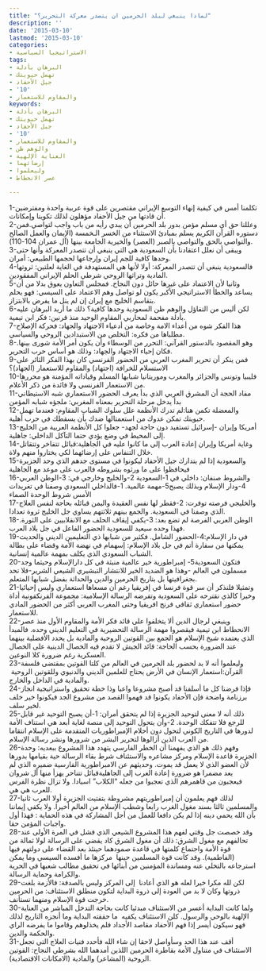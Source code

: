 ```yaml
---
title: "لماذا ينبغي لبلد الحرمين ان يتصدر معركة التحرير؟"
description: ''
date: '2015-03-10'
lastmod: '2015-03-10'
categories:
- الاستراتيجيا السياسية
tags:
- البرهان بأدلة
- تهمل حيويتك
- جيل الأحفاد
- '10'
- والمقاوم للاستعمار
keywords:
- البرهان بأدلة
- تهمل حيويتك
- جيل الأحفاد
- '10'
- والمقاوم للاستعمار
- والوهم ظن
- العناية الإلهية
- إرضائهما
- وليعلموا
- عصر الانحطاط

---
```



1-تكلمنا أمس في كيفية إنهاء التوسع الإيراني مقتصرين على قوة عربية واحدة ومفترضين أن قادتها من جيل الأحفاد مؤهلون لذلك تكوينا وإمكانات.  
2-وعللنا حق أي مسلم مؤمن بدور بلد الحرمين أن يبدي رأيه من باب واجب لتواصي.فمن دستوره القرآن الكريم يسلم بمبادئ الاستثناء من الخسر الـخمسة (الإيمان والعمل الصالح والتواصي بالحق والتواصي بالصبر (العصر) والخيرية الجامعة بينها (آل عمران 104-110).  
3-ويبقى أن نعلل اعتقادنا بأن السعودية هي التي ينبغي أن تتصدر المعركة وأنها حتى وحدها كافية للجم إيران وإرجاعها لحجمها الطبيعي: أمران.  
4-فالسعودية ينبغي أن تتصدر المعركة: أولا لأنها هي المستهدفة في الغاية لعلتين: ثروتها المادية وتراثها الروحي شرطي الحلم الإيراني المفقودين.  
5-وثانيا لأن الاعتماد على غيرها حائل دون النجاح. فمجلس التعاون يعوق بدلا من أن يساعد والخطأ الاستراتيجي الأكبر يكون لو تواصل وهم الاعتماد على السيسي: فهو يحلم بتقاسم الخليج مع إيران إن لم ينل ما يفرض بالابتزاز.  
6-لكن أليس من التفاؤل والوهم ظن السعودية وحدها كافية؟ ذلك ما أريد البرهان عليه بأدلة مفحمة لمحاربي المقاوم الوحيد منذ قرنين: فكر ابن تيمية.  
7-هذا الفكر شوه من أعداء الامة وخاصة من أدعياء الاجتهاد والجهاد: فحركة الإصلاح مطلباها من فكره: التخلص من الاستبدادين الروحي والسياسي.  
8-وهو المقصود بالدستور القرآني: التحرر من الوسطاء وأن يكون أمر الأمة شورى بينها. فكان إحياء الاجتهاد والجهاد: وذلك هو أساس حرب التحرير.  
9-فمن ينكر أن تحرير المغرب العربي من الحضور الفرنسي كان بهذا الفكر الثائر على الاستسلام للخرافة (اجتهاد) والمقاوم للاستعمار (الجهاد)؟  
10-فليبيا وتونس والجزائر والمغرب وموريتانيا شبابها المسلم وقياداته المؤمنة هو محررها من الاستعمار الفرنسي ولا فائدة من ذكر الأعلام.  
11-مفاد الحجة أن المشرق العربي الذي بدأ يعرف الحضور الاستعماري شبه الاستيطاني بدأ يدخل مرحلة التحرير بمعناه المغربي: ملجؤه شبابه المؤمن  
12-والمعضلة تكمن هنا:لم تدرك الأنظمة علل سلوك الشباب المقاوم: فعندما تهمل حيويتك تمكن عدوك من استعمتالها ضدك بأن يسقطك في حرب أهلية.  
13-أمريكا وإيران -إسرائيل تستفيد دون حاجة لجهد- جعلوا كل الأنظمة العربية من الخليج إلى المحيط في وضع يؤدي حتما التآكل الداخلي: جاهلية.  
14-وغاية أمريكا وإيران إعادة العرب إلى ما كانوا عليه في الجاهلية:قبائل تتفاخر وتتقاتل خلال التنفاس على إرضائهما لكي يختاروا منهم ولاة.  
15-والسعودية إذا لم يتدارك جيل الأحفاد ليكونوا في مستوى جدهم الذي وحد الجزيرة فيحافظوا على ما ورثوه بشروطه فالعرب على موعد مع الجاهلية  
16-والشروط صنفان: داخلي في 1-السعودية 2-والخليج وخارجي في: 3-الوطن العربي 4-ودار الإسلام وبذلك يصبح5-مهمة عالمية. 1-فالداخلي السعودي وصفنا في تغريدات الأمس شروط الوحدة الصماء  
17-والخليجي فرصته توفرت: 2-فقطر لها نفس العقيدة واليمن قبائله بحاجة لنفس العلاج الذي وصفنا في السعودية. والجمع بينهم ثلاثتهم يساوي جل الخليج ثروة تعدادا.  
18-الوطن العربي الفرصة لم تضع بعد: 3-يكفي إيقاف الحلف مع الانقلابيين على الثورة. فهذا وحده سيعيد للسعودية الحضور الفاعل في جل بلاد العرب.  
19-في دار الإسلام:4-الحضور الشامل. فكثير من شبابها ذي التعليمين الديني والحديث يمكنها من سفارة أتم في جل بلاد الإسلام: إسهمام في نهضة الأمة وقضاء على بطالة الشباب السعودي الذي يكلف بمهمة عالمية إنسانية.  
20-فتكون السعودية5- إمبراطورية خير عالمية منبثة في كل دارالإسلام وحيثما وجد مسملون في العالم -وهذا هو الضديد الخير للانتشار التبشيري الشيعي الشرير-فلا تحد بجغرافيتها بل بتاريخ الحرمين والدين والحداثة بفضل شبابها المتعلم.  
21-وتمثيلا فلنذكر أن سر قوة فرنسا في إفريقيا رغم أن مسعاها استعماري وليس إحيائيا وخيرا كالذي نقترحه على السعودية وتفرضه الرسالة الإسلامية: مجموعة الفرنكفونية أداة حضور استعماري ثقافي فرنج افريقيا وحتى المغرب العربي أكثر من الحضور المادي للاستعمار.  
22-وينبغي لرجال الدين ألا يتخلفوا على قائد فكر الأمة والمقاوم الأول منذ عصر الانحطاط ابن تيمية فيقصروا مهمة الرسالة التحضيرية في التعليم الديني وحده. فالمبدأ الذي يعتمده شيخ الإسلام هو الجمع بين القوتين الروحية والمادية بل يحدد الأفضلية بينهما عند الضرورة بحسب الحاجة: قائد الجيش لا تقدم فيه الخصال الدينية على الخصال العسكرية رغم ضرورة كلا النوعين.  
23-وليعلموا أنه لا بد لحضور بلد الحرمين في العالم من كلتا القوتين بمقتضى فلسفة القرآن:استعمار الإنسان في الأرض يحتاج للعلمين الديني والدنيوي وللقوتين الروحية  والمادية في الداخل والخارج.  
24-فإذا فرضنا كل ما أسلفنا قد أصبح مشروعا واعيا وذا خطة تحقيق واستراتيجية انجاز برزنامة واضحة فإن الأحفاد يكونوا قد فهموا القصد من مشروع الجد فيكونوا خير خلف لخير سلف.  
25-ذلك أنه لا معنى لتوحيد الجزيرة إذا لم يتحقق أمران: 1-أن يصبح التوحيد غير قابل للرجع فلا تتفكك الوحدة. 2-وأن يتحول التوحيد إلى منصة لغاية أبعد هي استناف الأمة لدورها في التاريخ الكوني لتحول دون أحلام الإمبراطوريات المتقدمة على الإسلام انتقاما من العرب الذين أزالوها لتحرير البشر من شرورها ونشر رسالة الإسلام.  
26-وفهم ذلك هو الذي يفهمنا أن الخطر الفارسي يتهدد هذا المشروع ببعديه: وحدة الجزيرة قاعدة الإسلام ومركز مشاعره والاستئناف شرط بقاء الرسالة حية بقيامها بدورها لأن العضو الذي لا يعمل قد يموت. وحديثهم عن الامبراطورية الفارسية ضميره الذي لم يعد مضمرا هو ضرورة إعادة العرب إلى الجاهليةقبائل تتناحر يهزأ منها آل شروان فيعجبون من قاهمرهم الذي تعجبوا من جعله “الكلاب” اسيادا. ولا تزال نظرة الفرس للعرب هي هي.  
27-لذلك فهم يعلمون أن إمبراطوريتهم مشروطة بتفتيت الجزيرة أولا العرب ثانيا والمسلمين ثالثا بسند مغول الغرب رابعا وشطب الإسلام من العالم أخيرا. ولا يكفي إيماننا بأن الله يحمي دينه إذا لم يكن دافعا للعمل من أجل المشاركة في هذه الحماية : فهذا أول واجبات المؤمن حقا.  
28-وقد خصصت جل وقتي لفهم هذا المشروع الشيعي الذي فشل في المرة الأولى عند تحالفهم مع مغول الشرق: ذلك أن مغول الشرق كاد يقضي على الرسالة لولا ثمالة من قوة الأمة واجتماع كلمتها في قاعدة صمودهما حينئذ بعد القضاء على دولتهم فيها (الفاطمية). وقد كانت قوة المسلمين حينها  مركزها ما أفسده السيسي وما يمكن استرجاعه بالتخلي عنه ومساندة المؤمنين من أبنائها في تحقيق مطالب شعبها في الحرية والكرامة وحماية الرسالة.  
29-لكن لله مكرا خيرا لعله هو الذي أعادنا  إلى المركز وليس بالصدفة: فالأزمة بلغت ذروتها وكان لا بد من العودة إلى ذروة البداية لتكون منطلق الاستئناف: من الحرمين خرجت قوة الإسلام ومنهما تستأنف.  
30-ولما كانت البداية أعسر من الاستئناف مبدئيا كانت بحاجة التدخل المباشر من العناية الإلهية بالوحي والرسول. كلن الاستئناف يكفيه  ما حققته البداية وما أنجزه التاريخ لذلك فهو سيكون أيسر إذا فهم الأحفاد مقاصد الأجداد فلم يخذلوهم وقاموا ما يفرضه الراي والحكمة والدين.  
31-أقف عند هذا الحد وسأواصل لاحقا إن شاء الله فأحدد فنيات العلاج التي تجعل الاستئناف في متناول الأمة بقاطرة الحرمين اللذين أمدهما الله بشرطي النجاح: القوتين الروحية (المشاعر) والمادية (الامكانات الاقتصادية).

###